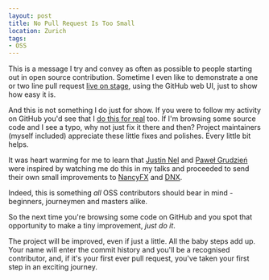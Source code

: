```yaml
---
layout: post
title: No Pull Request Is Too Small
location: Zurich
tags:
- OSS
---
```

This is a message I try and convey as often as possible to people starting out in open source contribution. Sometime I even like to demonstrate a one or two line pull request [live on stage](https://www.youtube.com/watch?v=1v091LSnThE&t=36m4s), using the GitHub web UI, just to show how easy it is.

And this is not something I do just for show. If you were to follow my activity on GitHub you'd see that I [do this for real](https://github.com/damianh/LibLog/pull/86/files) too. If I'm browsing some source code and I see a typo, why not just fix it there and then? Project maintainers (myself included) appreciate these little fixes and polishes. Every little bit helps.

It was heart warming for me to learn that [Justin Nel](https://twitter.com/Cyberlane) and [Paweł Grudzień](https://twitter.com/BleedingNEdge) were inspired by watching me do this in my talks and proceeded to send their own small improvements to [NancyFX](https://github.com/NancyFx/Nancy.Demo.Samples/pull/3) and [DNX](https://github.com/aspnet/dnx/pull/2936).

<!--excerpt-->

Indeed, this is something *all* OSS contributors should bear in mind - beginners, journeymen and masters alike.

So the next time you're browsing some code on GitHub and you spot that opportunity to make a tiny improvement, *just do it*.

The project will be improved, even if just a little. All the baby steps add up. Your name will enter the commit history and you'll be a recognised contributor, and, if it's your first ever pull request, you've taken your first step in an exciting journey.
